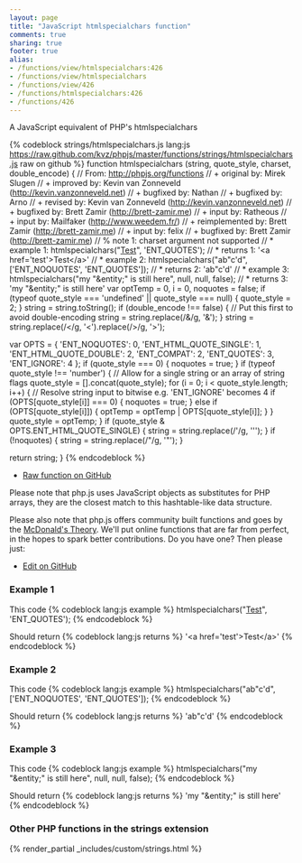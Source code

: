 ```yaml
---
layout: page
title: "JavaScript htmlspecialchars function"
comments: true
sharing: true
footer: true
alias:
- /functions/view/htmlspecialchars:426
- /functions/view/htmlspecialchars
- /functions/view/426
- /functions/htmlspecialchars:426
- /functions/426
---
```

<!-- Generated by Rakefile:build -->
A JavaScript equivalent of PHP's htmlspecialchars

{% codeblock strings/htmlspecialchars.js lang:js https://raw.github.com/kvz/phpjs/master/functions/strings/htmlspecialchars.js raw on github %}
function htmlspecialchars (string, quote_style, charset, double_encode) {
  // From: http://phpjs.org/functions
  // +   original by: Mirek Slugen
  // +   improved by: Kevin van Zonneveld (http://kevin.vanzonneveld.net)
  // +   bugfixed by: Nathan
  // +   bugfixed by: Arno
  // +    revised by: Kevin van Zonneveld (http://kevin.vanzonneveld.net)
  // +    bugfixed by: Brett Zamir (http://brett-zamir.me)
  // +      input by: Ratheous
  // +      input by: Mailfaker (http://www.weedem.fr/)
  // +      reimplemented by: Brett Zamir (http://brett-zamir.me)
  // +      input by: felix
  // +    bugfixed by: Brett Zamir (http://brett-zamir.me)
  // %        note 1: charset argument not supported
  // *     example 1: htmlspecialchars("<a href='test'>Test</a>", 'ENT_QUOTES');
  // *     returns 1: '&lt;a href=&#039;test&#039;&gt;Test&lt;/a&gt;'
  // *     example 2: htmlspecialchars("ab\"c'd", ['ENT_NOQUOTES', 'ENT_QUOTES']);
  // *     returns 2: 'ab"c&#039;d'
  // *     example 3: htmlspecialchars("my "&entity;" is still here", null, null, false);
  // *     returns 3: 'my &quot;&entity;&quot; is still here'
  var optTemp = 0,
    i = 0,
    noquotes = false;
  if (typeof quote_style === 'undefined' || quote_style === null) {
    quote_style = 2;
  }
  string = string.toString();
  if (double_encode !== false) { // Put this first to avoid double-encoding
    string = string.replace(/&/g, '&amp;');
  }
  string = string.replace(/</g, '&lt;').replace(/>/g, '&gt;');

  var OPTS = {
    'ENT_NOQUOTES': 0,
    'ENT_HTML_QUOTE_SINGLE': 1,
    'ENT_HTML_QUOTE_DOUBLE': 2,
    'ENT_COMPAT': 2,
    'ENT_QUOTES': 3,
    'ENT_IGNORE': 4
  };
  if (quote_style === 0) {
    noquotes = true;
  }
  if (typeof quote_style !== 'number') { // Allow for a single string or an array of string flags
    quote_style = [].concat(quote_style);
    for (i = 0; i < quote_style.length; i++) {
      // Resolve string input to bitwise e.g. 'ENT_IGNORE' becomes 4
      if (OPTS[quote_style[i]] === 0) {
        noquotes = true;
      }
      else if (OPTS[quote_style[i]]) {
        optTemp = optTemp | OPTS[quote_style[i]];
      }
    }
    quote_style = optTemp;
  }
  if (quote_style & OPTS.ENT_HTML_QUOTE_SINGLE) {
    string = string.replace(/'/g, '&#039;');
  }
  if (!noquotes) {
    string = string.replace(/"/g, '&quot;');
  }

  return string;
}
{% endcodeblock %}

 - [Raw function on GitHub](https://github.com/kvz/phpjs/blob/master/functions/strings/htmlspecialchars.js)

Please note that php.js uses JavaScript objects as substitutes for PHP arrays, they are 
the closest match to this hashtable-like data structure. 

Please also note that php.js offers community built functions and goes by the 
[McDonald's Theory](https://medium.com/what-i-learned-building/9216e1c9da7d). We'll put online 
functions that are far from perfect, in the hopes to spark better contributions. 
Do you have one? Then please just: 

 - [Edit on GitHub](https://github.com/kvz/phpjs/edit/master/functions/strings/htmlspecialchars.js)

### Example 1
This code
{% codeblock lang:js example %}
htmlspecialchars("<a href='test'>Test</a>", 'ENT_QUOTES');
{% endcodeblock %}

Should return
{% codeblock lang:js returns %}
'&lt;a href=&#039;test&#039;&gt;Test&lt;/a&gt;'
{% endcodeblock %}

### Example 2
This code
{% codeblock lang:js example %}
htmlspecialchars("ab\"c'd", ['ENT_NOQUOTES', 'ENT_QUOTES']);
{% endcodeblock %}

Should return
{% codeblock lang:js returns %}
'ab"c&#039;d'
{% endcodeblock %}

### Example 3
This code
{% codeblock lang:js example %}
htmlspecialchars("my "&entity;" is still here", null, null, false);
{% endcodeblock %}

Should return
{% codeblock lang:js returns %}
'my &quot;&entity;&quot; is still here'
{% endcodeblock %}


### Other PHP functions in the strings extension
{% render_partial _includes/custom/strings.html %}
